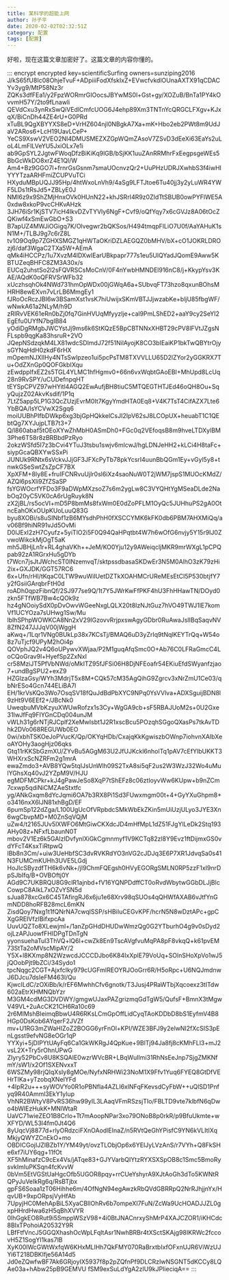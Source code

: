 ```yaml
---
title: 某科学的超能上网
author: 孙子平
date: 2020-02-02T02:32:51Z
category: 配置
tags: [配置]
---
```


好啦，现在这篇文章加密好了。这篇文章的内容你懂的。

<!-- more -->

::: encrypt encrypted key=scientificSurfing owners=sunziping2016
J/kS65fU8Ic08OhjeTvuF+ADpiiiFodXfskIxZ+EVwcfvkdlOUnaAXTX91qCDACYv3yg9/MtP58Nz3r
ZQKs3dfFEa1/y2FpzWORmrGIOocsJBYwMS0l+Gst+gy/XOZuB/BnTa1PY4kOvvmH57Y/2to9fLnawli
QEVdCxu3ynRxSwQiVEdlCmfcUOG6J4ehp89Xm3TNTnYcQRGCLFXgv+KJxqX/BiCnDh44ZE4rU+G0PRd
xTuBL9QgXBYYXS8eD+VrHZ604njl0NBgkA7Xa+mK+Hbo2eb2PWt8m9UdJaV2ARos6+LcH19UavLCeP+
YeCS9XswV2VEO2NI4DMUSMEZXZGpWQmZAsoV7ZSvD3dEeXi63EaYs2uLoL4LmFILVeYU5JxiOLx7e1i
ab9GpSYL2JgtwFWoqDfzBiKiKq9lGB/bSjKK1uuZAnRRMhrFxEegpsgeWEs5BbGcWkDO8xrZ4E1Ql/W
Am4+Bz9GGO7I+frnrGsGsnm7smaUOcnvzQr2+UuPHzUDRJXwhbS3f4iwHIYYYTzaARHFmiZCUPVuTCi
HXyduMBpUQJJ95Hp/4htWxoLnVh9/4aSg9LFTJtoe6Tu40jj3y2yLuWR4YWF5LDs1tRsJd5+ZBLyE0J
NMI6z9x9ShZMjHnxOVk0HUnN22+khJSRrI4R9z0ZIdTtSBUB0owPYFlWE5A0xdw8xkoP9vcCHKvAHzk
3JH76iSr1KjSTV7icH4IkvDZvTYVly6NgF+Cvf9/oQfYqy7x6cGVJz8A06tOcZQKiwf4xSmEwGbO+S3
B7apUZ4MWJiOGigq7K/Olvegwr2bQKSos/H494tmqpFlLiO7U0f/AaYAHuK1sN1M+/TLBJ9g7c6rZ8L
tv1O9Oq9p7ZGHXSMGZ1qHWTaOKriDZLAEGQZ0bMHV/bX+cO1JOKRLDROzj6/daf3WgaC2TXa5W+AEmA
qMk4iHCCPz/1u7XvzM4lDXwIEarUBkpapr777s1eu5UlQYadJQomE9Aww5KBTUZeqBHFC8ZM3A30x/s
EUCq2uhstSo2l2sFQVRSCsMoCnV/0F4nYwbHMNDEl916nC8/j+KkypYsv3KAE/AQdK0oQFRVSrWFb32
xUczhsqhOk4NWd731hmOpWDx00jGWqA6a+SUbvqFT73hzo8qxunBOhsMHRH8ewEXvn7vLrLB6MmgEy1
fJRoOcRczJBI6w3BSamXst1vsK7hiUwijxSKmVBTJJjwzabKe+bljU85fbgWF/wNwkA61a2NLyM/h9D
zRIRvVEK61eRn0bZj0fq7GinHVUqMfyyzlje+cal9PmLShED2+aaY9cy2SeYI2EgEfu0UYfN7bgIB84
yOdiDgRMgbJWCYstJj9ms6k6StKQzE5BpCBTNNxXHBT29cPV8lFVtJZgsNFLspb9qgKa83hsruR+2VO
JQepNSdzqkM4LX81wdcSDlmdJ72f51NilAyojK8CO3bIEaiKP1bkTwQBYtrOjysGYNqHdH0zkdF6rHX
mOpemNJXIlHy4NTsSwIpzeo1ui5pcPsTM8TXVVLLU65D2lZYor2yGGKRX7Tu+OdZXnGp0QOFGkbIXqu
zEwdpplfxEZ2s5TGL4YLMC1hfHgmv0+66n6vxWqbtGAoEBI+MhUpd8LcUq28n9RvSPY/uCUDefnpqHT
tEYSpCPVZ97wHYitl4AGQ2EwAufjBH8tiuC5MTQEGTHTJEd46oQH8Ou+SqyQujzZ02AkvKsdif/1P1q
7LtZ5app5LP1G3QcZUzjEvrM0It7KgyYmdHTA0Eq8+V4K7TsT4CifAZX7Lte6YbBQA/IsYCVwX2Sgq6
moiUUBhPIfbDWkp6xg3bjGpHQkkelCsJI2IpV62sJ8LCOpUX+heuabT1C1QEbtQg7XYJujpLTB7t3+7
Q/l860abaf5tOEoXYwZhMbH0ASmDh0+FGc0q2VEfoqsB8m9hveLTDXylBM3Phe6T58r8zBRBbdPzRyo
2okzWSfd5I7z3bCvi4YTuJ3tsbu1swjv6mlcwJ/hgLDNJeHH2+kLCi4H8taFc+siypGcaQBXYwSSxPi
JUNUk9RNtx6sVckvJJjGF3JFXcPyTb78pkYcsrI4uunBbQGm1Ey+vGyl5y8+tnwkGSeSwtZsZpCF7BX
XpXFM+8Iy8E+fruIFCNRvuUjlr0sl6iXz4saoNuW0T2jWM7jspS1MUOcKMdZ/AZQl6psXli9ZfZSaSP
fsYGWOcrfYFDo3F9aDWpMXzsoZ7s6m2ygLw8C3VYQHtYgMSeaDLde2NabOq20yC5VK0cA6rUgRuyk8N
zX2jBL/rs5ocVI+mD5P8bmMs8fxWm0E0dZoPFLM1OyQc5JUHhuPS2gA0OtncEahOKxOUpKUoLuuQ83G
byu8XOBi/s8uSINbf1zB6MYsdhPhH0fXSCCYMK6kFK0db6PBM7AHXMiQq/av06Bf9hiNR91vJd5OvMi
D0lJExI2zH7Cyufz+5yiTlO2i5F0Q94QaHPqtbt4W7h6wOfG6nvjy5Y15r9IJ0ZvwoWikckMjOgT5aK
mh5JBHjLn1r+RL4ghaVKh++JeM/KO0Yju12y9AWeiqcljMKR9mrWXgL1pCPQpab92zA1RGrxHu5gDYb
t7Wcn7jsJtJWchcST0INzemvqT/sktpssdbasaSKDwEr3N5M0AlhO3zK79zHi2ix+GXJDK/GGT57RC6
6x+Ufn/rHI/tKqaC0LTW9wuWiIUetDZTkXOAHMCrUReMEsEtCI5P530btjfY7y2fGsiiGArqbrFtH0d
roADh0qpzFibnQf/2SJ977se9Q/1t7Y5JWrKwFfPKF4hU3FhHHawTN/DOyd0zkn5FTfWB7Bw4cQOk9z
hz4gNOoiySdX0pDvOwvWGeeNxgLQLX20t8IzNJtGuz7hVO49TWJ1lE7komVf1UCYOza7sUHwg1Sw/Mu
lblhSPhpWOWKCA8Nn2xV29lGzovvRrjpxswAgyGDbr0RuAwaJslIBqSaqvNV8ZfN247JJJqV00jWggH
aKwq+/1Lqr1VNg0BUkLp38x7KCsTj/BMAQ6uD3yZrIq9tNqlKEYTrQq+W54o8z7uTjcf9UPyM2hOi4p
QOVphJQ2v4Q6oUPywvXWjaa/P2M1guqAfqSmc0O+Ab76C0LFRaGmcC4LoCQoGrav9l+HyefSp2ZxNxI
cr58MziJT5PfVbNWd/oMkITZ95fJFSi06H8DjNFEoafr54EKiuEfdSWyanfzjao7+undBgSPU2+exZ9
HZGlzaGsy/WYh3MdrjT5x8M+CQk57cM35AgQihG9Zgrcv3xNrZmU1Ce03/qbNrESo4Gcn744ELiBA7l
EH/1krVsKQo3Wo7OsqSV18fQuJdBdPbXYC9NPq0YsVVlva+ADXSguijBDN8l9zHt9V6EEf2+/JBcNk0
UweqbuMVbKzyuXWUwRofzx1s3Cy+WgGA9cb+sF5RBAJUoM2s+0U2Gxe31IwJfFq9FIYGnCDq004unJM
vWLh31g6rNTjRJCplf2XeMwIsbt1J2R1xscBcu5POzqhSGgoQXasPs7tkAvTDhk2DVo068REGUWb0EO
0wi/xbhTSKOeJoPVucK/Qp/OKYqHDb/CxajqKkKgwiszbOWnp7iohvnXAIbXeoAYOHy3aogHjz06qks
Gtq11rKKSbGzmXU/ZYvBu5AGgM63U2JfUJKckl6nholTq1pAV7cEfYlbUKKT3WHXrxScNZRFm2g1mrA
ewaZmdo3+AVB8YQw5tqIJsUnWlh09S2TxA8si5qF2us2W3WzJ32Wo4uMulYGhsXq40vJ2YZpM9V/HJU
egMDFMCPkr+kJ4gPawJeSo8XqP7tShEFz8c06ztIoyvWw6KUpw+b9nZCm7cxwp5qdiNiCMZAeStxtfc
yg/ANkGxqm8dYcJqmi6OA7b3RX8Pi1Sd3FUwxmgm00t+4+GyYXuGhpm8+o3416nxX6lJN81xhBgD/EF
6pumSp122dZga/L100UgUcOfVRpbdcSMkWbEkZKin5mUiUzjULyo3JYE3Xn6wgCbvpMD+M0ZnSqVQjM
uZw4/t2165JUv5lXWFO6MtGiwCKXdcJD4mHfMpL1dZ51FJgYlLeDk2Stq193AHy08z+NFxfLbaunN0T
mbov2V1Ez6k5GAIzIDvfynlXiGkCgmnmyf1V9KCTq82zl8Y9Evz1ftDijmxGS0vdYFcT4KsxTiRtpwQ
lBb8n3Cm/+uiw3UeHbfSC3dvRVKRdYO3nVG2cJDJq3E6P7XR1JdvqSa0s41N3FUMCmKUHh3UVE5LGdj
HoJlcSByzdfTH6k6vNk+/jI9ChmFQEgsh0HVyEGORgSMLN0RP5zzF1xI9nrDpSJbIfq/B+OVBOftj0Y
AGd9C7UKBRQU8G9clR1ajnbd+fV16YQNPDdffCT0oRvdWbytwGGbDLJjBlcCowpC8AIkL7xOZvYSN5d
sJua878xcGx6C45TAfirgRJ6x6ju1e68Xrv98qSUOs4qQHWfAXAB6vJtfYnGmNDD8hoRFB28mcL6mKN
ZisdQoy7Nxg1t1fQNrNA7cwqlSSP/sHBiIuCEGvKPF/hcrN5N8wDztAPc+gpCXgGREIVfzIBifxpcAa
UuvUQZTo8XLewjml+/1anZpGHdDHUDwWmzQg0G2YTburhO4g9v0sDyd2ojLzAPJuowfFHIDPgTDnTgN
yyonsuehaTul3ThVQ+lQ6l+cwZk8En9TscAVgfvuMqPA8pF8vkqQ+k61pvEM73StTa2oMVscMipAY/2
Y5X+l8KXmp8N2WzwcdJCCCDJbo6K84IxXplE79VoUq+SOlnSHoXpVo1wJ5jQOobPjt9bZCi/34Sydo1
tpcNqgc2CGT+AjxfcIky979cUGFmIREOYRJOoGrr6R/H5oRpc+U6NQJmdnwJ6DJcu7dsIeFM463l/Qu
KjwcILdC/zOXiBb/k/rEF6MwhhCfv6gnotk/T3Jusj4PRaWTbjXqcoexz3tITdw602aEtrXHMNQbYzr
M3GM4cdMG3DVDWY/gmgwUJaxPAZgrizmqGdTgW5/QufsF+BmnX3tMgwV49VL+2uAcCK21CH6Ra10c69
2r6MIMshBIeimqBbwU4R6RKsLCmGpOffLidCyqTAoKDDbD8bS1EyfmV4B8HGp0DsKob6AYqerF2JVZf
mv+U1RG3mZWaHIZoZ2BOGG6yrFnOl+KPI/WZE3BFJ9y2elwNI2fXcSIS3pEnLgsst9efvNG8eOGr1qP
YYXyi+5jDIPYtUAyFq6Ca1GkWKRgJ4QpKue+9BlTj94Ja8fj8cKMhFLl3+mJ2vsL2X+Try5rOhnUPwG
ZIyry52PbCv8U8KSQAIE0wzrWVcBR+LBqWuIlmi31RhNsEeJnp7SjgZMKNfmY/sW1/x2Of1SXENvxxT
6WSZMy98rjQIqXsIy8gMOe/NyfxNRHWi23NoM1X9Ffv1Yuq6FYEQ8GtDfVEHrTIKa+yTzobqXNeIYFd
+4IpR2u+++syWOVYo0R1oPBNfla4AZLI6xlNFqFKevsdCyFbW++uQlSD1Pnfyq9R40Amml3EkY1ylup
VhNR2BWtyV8PvRS36hw99yIL3LAaqVFmRSzsjTIo/FBLTD9vte7klbfN6qDwo4bWlEzHukK+MNlWtaR
UaVC71wieZEO1B8CrIo+Tt7mAoopNPar3xo79ONoB8p0rkR/p9BfuUkmte+wXFYD/WL53l4fm0Jt4Q6
8yUqcVj8877d+rlyORdzciFXnOAodlEInaZ/n5RVtQeGhYPisfC9YN6kVLItIXqMkjyQWYZCnEkO+mo
OBDICGojIJZIBZb1Y/YM49yt/ovzTLObjOp6x6YEIJyLVzAnS/r7VYh+Q8FkSHe6xf7iUY6qg+11fOt
XF5hMinafzC9cEx4Vs/jATqe83+GJYVarbQIYtzRYXSXSpOB8c1Smc5BmoRysvkImIuPKSqn4fcKvvW
0bVm5EtVGStUaHgcOfb5UGOR8pqy+rrCUeYshyrA9XJtAoGh3dTo5KWNtRQPyJuVeIkRg6q/RsBTjbx
gpFS6Soaa1zT06Hihhe6m/4OfNgN94egAwzkRbQVdGBRRpQ2NrRJhjjnYx/HqvUB+9xpORpsjVyHfAb
7UpyjHC0MehApBiL5XyaCBIlOhRv6b7ompeXI7FuN/ZcWa9UcHOADJJZL0gxpHHrdHwa6zH5qBhXVYR
0lhGgkEO8Rut9i5SmppWSzV98+4i0BtJNACnrxyShMrP4XAJCZOR1/iKHCdc8BIxTPohoiA20532Y9R
LBfFtfVncJ5GGQXhashOcWpLFqltAsr1NwhBRBr4tXSctSKAjg98IKRWc2fccovH5Z1SogYI1kas7lB
XyK00lWcGWtWxfqW6KHxMLlHh7QkFMY070RaBrxtbIxfOFxnUJR6ViWzUJYi6T218DBKIfje56A14d5
Jd0eZQwfwBF7Ak6GRjoyIX5937f8p2pZQfnPf9DLCRzIwNSGNT5dKCCy8LQAe03a+hAbw25pB9GEMVU
fSM9exSuLdYgA2zIU9kJPIieciqA==
:::
